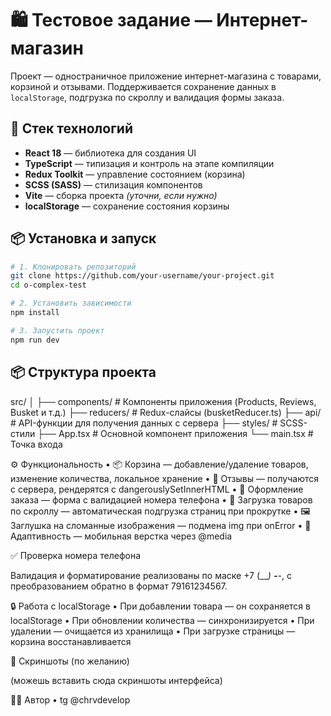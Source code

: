 # 🛍️ Тестовое задание — Интернет-магазин

Проект — одностраничное приложение интернет-магазина с товарами, корзиной и отзывами. Поддерживается сохранение данных в `localStorage`, подгрузка по скроллу и валидация формы заказа.

## 🚀 Стек технологий

- **React 18** — библиотека для создания UI
- **TypeScript** — типизация и контроль на этапе компиляции
- **Redux Toolkit** — управление состоянием (корзина)
- **SCSS (SASS)** — стилизация компонентов
- **Vite** — сборка проекта *(уточни, если нужно)*
- **localStorage** — сохранение состояния корзины

## 📦 Установка и запуск

```bash
# 1. Клонировать репозиторий
git clone https://github.com/your-username/your-project.git
cd o-complex-test

# 2. Установить зависимости
npm install

# 3. Запустить проект
npm run dev
```

## 📦 Структура проекта
src/
│
├── components/         # Компоненты приложения (Products, Reviews, Busket и т.д.)
├── reducers/           # Redux-слайсы (busketReducer.ts)
├── api/                # API-функции для получения данных с сервера
├── styles/             # SCSS-стили
├── App.tsx             # Основной компонент приложения
└── main.tsx            # Точка входа

⚙️ Функциональность
	•	📦 Корзина — добавление/удаление товаров, изменение количества, локальное хранение
	•	📄 Отзывы — получаются с сервера, рендерятся с dangerouslySetInnerHTML
	•	🧾 Оформление заказа — форма с валидацией номера телефона
	•	🔄 Загрузка товаров по скроллу — автоматическая подгрузка страниц при прокрутке
	•	🖼 Заглушка на сломанные изображения — подмена img при onError
	•	📱 Адаптивность — мобильная верстка через @media

✅ Проверка номера телефона

Валидация и форматирование реализованы по маске +7 (___) ___-__-__, с преобразованием обратно в формат 79161234567.

🔒 Работа с localStorage
	•	При добавлении товара — он сохраняется в localStorage
	•	При обновлении количества — синхронизируется
	•	При удалении — очищается из хранилища
	•	При загрузке страницы — корзина восстанавливается

📸 Скриншоты (по желанию)

(можешь вставить сюда скриншоты интерфейса)

👨‍💻 Автор
	•	tg @chrvdevelop
